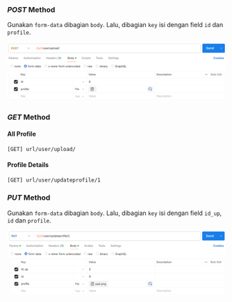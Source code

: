 ### *POST* Method
Gunakan `form-data` dibagian `body`. Lalu, dibagian `key` isi dengan field `id` dan `profile`.

![profile_upload](upload-profile.png)

### *GET* Method
#### All Profile
````
[GET] url/user/upload/
````

#### Profile Details
````
[GET] url/user/updateprofile/1
````

### *PUT* Method
Gunakan `form-data` dibagian `body`. Lalu, dibagian `key` isi dengan field `id_up`, `id` dan `profile`.

![profile_update](update-profile.png)